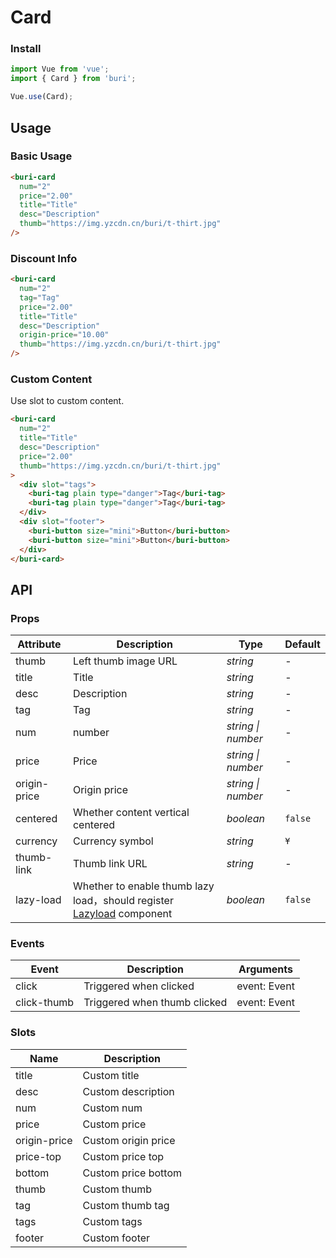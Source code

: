 # Card

### Install

``` javascript
import Vue from 'vue';
import { Card } from 'buri';

Vue.use(Card);
```

## Usage

### Basic Usage

```html
<buri-card
  num="2"
  price="2.00"
  title="Title"
  desc="Description"
  thumb="https://img.yzcdn.cn/buri/t-thirt.jpg"
/>
```

### Discount Info

```html
<buri-card
  num="2"
  tag="Tag"
  price="2.00"
  title="Title"
  desc="Description"
  origin-price="10.00"
  thumb="https://img.yzcdn.cn/buri/t-thirt.jpg"
/>
```

### Custom Content

Use slot to custom content.

```html
<buri-card
  num="2"
  title="Title"
  desc="Description"
  price="2.00"
  thumb="https://img.yzcdn.cn/buri/t-thirt.jpg"
>
  <div slot="tags">
    <buri-tag plain type="danger">Tag</buri-tag>
    <buri-tag plain type="danger">Tag</buri-tag>
  </div>
  <div slot="footer">
    <buri-button size="mini">Button</buri-button>
    <buri-button size="mini">Button</buri-button>
  </div>
</buri-card>
```

## API

### Props

| Attribute | Description | Type | Default |
|------|------|------|------|
| thumb | Left thumb image URL | *string* | - |
| title | Title | *string* | - |
| desc | Description | *string* | - |
| tag | Tag | *string* | - |
| num | number | *string \| number* | - |
| price | Price | *string \| number* | - |
| origin-price | Origin price | *string \| number* | - |
| centered | Whether content vertical centered | *boolean* | `false` |
| currency | Currency symbol |  *string* | `¥` |
| thumb-link | Thumb link URL | *string* | - |
| lazy-load | Whether to enable thumb lazy load，should register [Lazyload](#/en-US/lazyload) component | *boolean* | `false` |

### Events

| Event | Description | Arguments |
|------|------|------|
| click | Triggered when clicked | event: Event |
| click-thumb | Triggered when thumb clicked | event: Event |

### Slots

| Name | Description |
|------|------|
| title | Custom title |
| desc | Custom description |
| num | Custom num |
| price | Custom price |
| origin-price | Custom origin price |
| price-top | Custom price top |
| bottom | Custom price bottom |
| thumb | Custom thumb |
| tag | Custom thumb tag |
| tags | Custom tags |
| footer | Custom footer |

